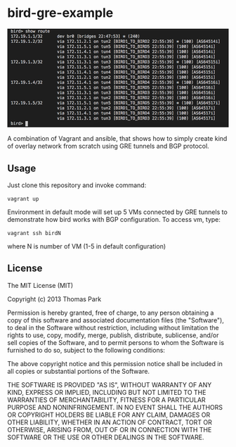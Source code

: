 bird-gre-example
================
![alt text](https://github.com/consi/bird-gre-example/blob/master/bgp.png)

A combination of Vagrant and ansible, that shows how to simply create kind of overlay network 
from scratch using GRE tunnels and BGP protocol.

Usage
-----
Just clone this repository and invoke command:
```
vagrant up
```

Environment in default mode will set up 5 VMs connected by GRE tunnels to demonstrate how 
bird works with BGP configuration. To access vm, type:
```
vagrant ssh birdN
```
where N is number of VM (1-5 in default configuration)

License
-------
The MIT License (MIT)

Copyright (c) 2013 Thomas Park

Permission is hereby granted, free of charge, to any person obtaining a copy
of this software and associated documentation files (the "Software"), to deal
in the Software without restriction, including without limitation the rights
to use, copy, modify, merge, publish, distribute, sublicense, and/or sell
copies of the Software, and to permit persons to whom the Software is
furnished to do so, subject to the following conditions:

The above copyright notice and this permission notice shall be included in
all copies or substantial portions of the Software.

THE SOFTWARE IS PROVIDED "AS IS", WITHOUT WARRANTY OF ANY KIND, EXPRESS OR
IMPLIED, INCLUDING BUT NOT LIMITED TO THE WARRANTIES OF MERCHANTABILITY,
FITNESS FOR A PARTICULAR PURPOSE AND NONINFRINGEMENT. IN NO EVENT SHALL THE
AUTHORS OR COPYRIGHT HOLDERS BE LIABLE FOR ANY CLAIM, DAMAGES OR OTHER
LIABILITY, WHETHER IN AN ACTION OF CONTRACT, TORT OR OTHERWISE, ARISING FROM,
OUT OF OR IN CONNECTION WITH THE SOFTWARE OR THE USE OR OTHER DEALINGS IN
THE SOFTWARE.